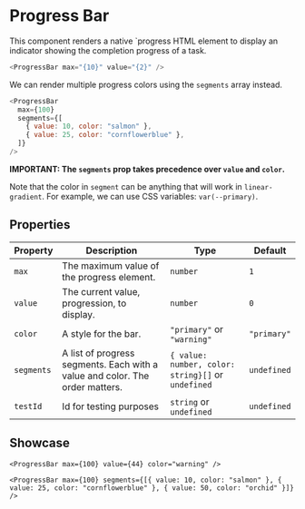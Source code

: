 <script lang="ts">
    import ProgressBar from "$lib/components/ProgressBar.svelte";
</script>

# Progress Bar

This component renders a native `progress HTML element to display an indicator showing the completion progress of a task.

```javascript
<ProgressBar max="{10}" value="{2}" />
```

We can render multiple progress colors using the `segments` array instead.

```javascript
<ProgressBar
  max={100}
  segments={[
    { value: 10, color: "salmon" },
    { value: 25, color: "cornflowerblue" },
  ]}
/>
```

**IMPORTANT: The `segments` prop takes precedence over `value` and `color`.**

Note that the color in `segment` can be anything that will work in `linear-gradient`. For example, we can use CSS variables: `var(--primary)`.

## Properties

| Property   | Description                                                                  | Type                                               | Default     |
| ---------- | ---------------------------------------------------------------------------- | -------------------------------------------------- | ----------- |
| `max`      | The maximum value of the progress element.                                   | `number`                                           | `1`         |
| `value`    | The current value, progression, to display.                                  | `number`                                           | `0`         |
| `color`    | A style for the bar.                                                         | `"primary"` or `"warning"`                         | `"primary"` |
| `segments` | A list of progress segments. Each with a value and color. The order matters. | `{ value: number, color: string}[]` or `undefined` | `undefined` |
| `testId`   | Id for testing purposes                                                      | `string` or `undefined`                            | `undefined` |

## Showcase

<div class="card-grid" data-tid="showcase">
    <ProgressBar max={10} value={2} />

    <ProgressBar max={100} value={44} color="warning" />

    <ProgressBar max={100} segments={[{ value: 10, color: "salmon" }, { value: 25, color: "cornflowerblue" }, { value: 50, color: "orchid" }]} />

</div>
